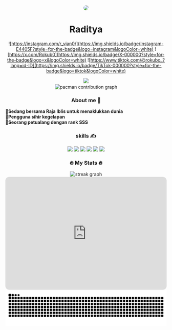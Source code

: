 <div align="center">
  <img height="150" src="https://media.tenor.com/hOUCRY-t_t4AAAAj/dance-jam.gif" style="border-radius: 50%;" />
</div>

 <h1 align="center">Raditya</h1>
<div align="center">

![https://instagram.com/r_vian0/](https://img.shields.io/badge/Instagram-E4405F?style=for-the-badge&logo=instagram&logoColor=white) ![https://x.com/Rokub0](https://img.shields.io/badge/X-000000?style=for-the-badge&logo=x&logoColor=white) ![https://www.tiktok.com/@rokubo_?lang=id-ID](https://img.shields.io/badge/TikTok-000000?style=for-the-badge&logo=tiktok&logoColor=white)
</div>

<div align="center">
  <img src="https://visitor-badge.laobi.icu/badge?page_id=${VianRo}"  />
</div>

<div align="center">

<picture>
  <source media="(prefers-color-scheme: dark)" srcset="https://raw.githubusercontent.com/VianRo/VianRo/output/pacman-contribution-graph-dark.svg">
  <source media="(prefers-color-scheme: light)" srcset="https://raw.githubusercontent.com/VianRo/VianRo/output/pacman-contribution-graph.svg">
  <img alt="pacman contribution graph" src="https://raw.githubusercontent.com/VianRo/VianRo/output/pacman-contribution-graph.svg">
</picture>

</div>

<!-- <div align="center">
<img src="https://raw.githubusercontent.com/VianRo/VianRo/output/snake.svg" alt="Snake animation" />
</div> -->
<!-- <h1 align="center">Hi there 👋 I'm Raditya 🙋‍♂️🧑‍🦱</h1>

![header](IMG/github-header-image.png)
 -->

<div align="center">

<h3> About me 🤔 </h3>

</div>

💠**Sedang bersama Raja Iblis untuk menaklukkan dunia <br>
💠Pengguna sihir kegelapan<br>
💠Seorang petualang dengan rank SSS**

<div align="center">

<h3> skills ✍️ </h3>

<img src="https://img.shields.io/badge/ChatGPT-74aa9c?style=for-the-badge&logo=openai&logoColor=white" />
<img src="https://img.shields.io/badge/github%20copilot-000000?style=for-the-badge&logo=githubcopilot&logoColor=white" />
<img src="https://img.shields.io/badge/HTML5-E34F26?style=for-the-badge&logo=html5&logoColor=white" />
<img src="https://img.shields.io/badge/Python-FFD43B?style=for-the-badge&logo=python&logoColor=blue" />
<img src="https://img.shields.io/badge/PHP-777BB4?style=for-the-badge&logo=php&logoColor=white" />
<img src="https://img.shields.io/badge/Laravel-FF2D20?style=for-the-badge&logo=laravel&logoColor=white" />

<h3 align="center">🔥   My Stats 🔥   </h3>

<div align="center">
  <img src="https://streak-stats.demolab.com?user=VianRo&locale=en&mode=daily&theme=dark&hide_border=false&border_radius=5&order=3" height="220" alt="streak graph"  />
</div>

<iframe style="border-radius:12px" src="https://open.spotify.com/embed/track/397jCX8wRPKsSZTDcAUccg?utm_source=generator" width="100%" height="352" frameBorder="0" allowfullscreen="" allow="autoplay; clipboard-write; encrypted-media; fullscreen; picture-in-picture" loading="lazy"></iframe>

<img src="https://raw.githubusercontent.com/VianRo/VianRo/output/snake.svg" alt="Snake animation" />